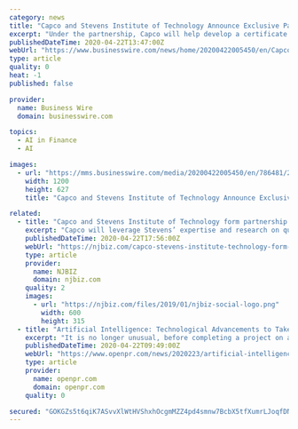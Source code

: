 ```yaml
---
category: news
title: "Capco and Stevens Institute of Technology Announce Exclusive Partnership to Advance Digital Transformation in Financial Services"
excerpt: "Under the partnership, Capco will help develop a certificate program in financial analytics ... Stevens’ expertise and research on quantum technologies, machine learning, artificial intelligence, high-performance computing and security, blockchain ..."
publishedDateTime: 2020-04-22T13:47:00Z
webUrl: "https://www.businesswire.com/news/home/20200422005450/en/Capco-Stevens-Institute-Technology-Announce-Exclusive-Partnership"
type: article
quality: 0
heat: -1
published: false

provider:
  name: Business Wire
  domain: businesswire.com

topics:
  - AI in Finance
  - AI

images:
  - url: "https://mms.businesswire.com/media/20200422005450/en/786481/23/Capco_New_Logo.jpg"
    width: 1200
    height: 627
    title: "Capco and Stevens Institute of Technology Announce Exclusive Partnership to Advance Digital Transformation in Financial Services"

related:
  - title: "Capco and Stevens Institute of Technology form partnership to advance digital transformation in financial services"
    excerpt: "Capco will leverage Stevens’ expertise and research on quantum technologies, machine learning, artificial intelligence ... will enhance digital transformation across the financial services industry and help our clients leverage innovative technology to solve their global business issues. We’re excited by the opportunities this creates ..."
    publishedDateTime: 2020-04-22T17:56:00Z
    webUrl: "https://njbiz.com/capco-stevens-institute-technology-form-partnership-advance-digital-transformation-financial-services/"
    type: article
    provider:
      name: NJBIZ
      domain: njbiz.com
    quality: 2
    images:
      - url: "https://njbiz.com/files/2019/01/njbiz-social-logo.png"
        width: 600
        height: 315
  - title: "Artificial Intelligence: Technological Advancements to Take Place in the Design and Construction Industry by 2026"
    excerpt: "It is no longer unusual, before completing a project on a construction site, to fly a drone, to visualize a project or to select the best setting on the basis of artificial intelligence (AIs) forecasts. Construction is one of the most difficult artificial intelligence and robotic industries to achieve success in. Some advanced technology will ..."
    publishedDateTime: 2020-04-22T09:49:00Z
    webUrl: "https://www.openpr.com/news/2020223/artificial-intelligence-technological-advancements-to-take"
    type: article
    provider:
      name: openpr.com
      domain: openpr.com
    quality: 0

secured: "GOKGZs5t6qiK7ASvvXlWtHVShxhOcgmMZZ4pd4smnw7BcbX5tfXumrLJoqfDN5qiDljWuw8PSXWiDl55rmQKyLWw5FyKOXSGvzH+jN22kl5g5+QybMqTF5MD2xZ8vn/C5uaGArbpVCCJrSlwo2aA1su1TQYQJl/DIRM9ctFJRIC9zY6PBkR3RWuj7a88/Y7t0eAIRvgeI1RA8zAcx17JF07d6pRXViU950D4Y/n7H2DTItoVA4uM8UdJ0b8HVk/yTMV863PAbbHEZhZjWAIq2vMR6GcFRyTUyjI6SFkhMeX6YRBSluEWAEbMs3q6IzL4;HkIU7RwNlrLcp2o6tnrQpw=="
---
```


